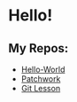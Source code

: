# Hello!
## My Repos:
- [Hello-World](https://github.com/Attilatesz/hello-world.git)
- [Patchwork](https://github.com/Attilatesz/patchwork.git)
- [Git Lesson](https://github.com/Attilatesz/git-lesson-repository.git)


